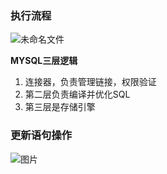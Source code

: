 ### 执行流程

![未命名文件](E:\学习笔记\typora\img\未命名文件.jpg)

**MYSQL三层逻辑**

1. 连接器，负责管理链接，权限验证
2. 第二层负责编译并优化SQL 
3. 第三层是存储引擎

### 更新语句操作

![图片](https://mmbiz.qpic.cn/mmbiz_png/OyweysCSeLWokGSuq7zUUt8IprrQgGNf3YX5fs5AlSAtSAll4c02pR8whdEM7g0ibpicjXWg3EibQXzqTiaOd9RKtg/640?wx_fmt=png&tp=webp&wxfrom=5&wx_lazy=1&wx_co=1)

